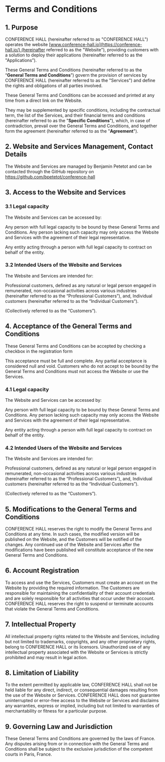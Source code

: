 # Terms and Conditions

## 1. Purpose

CONFERENCE HALL (hereinafter referred to as "CONFERENCE HALL") operates the website [www.conference-hall.io](https://conference-hall.io/) (hereinafter referred to as the "Website"), providing customers with a solution to deploy their applications (hereinafter referred to as the "Applications”).

These General Terms and Conditions (hereinafter referred to as the “**General Terms and Conditions**”) govern the provision of services by CONFERENCE HALL (hereinafter referred to as the "Services") and define the rights and obligations of all parties involved.

These General Terms and Conditions can be accessed and printed at any time from a direct link on the Website.

They may be supplemented by specific conditions, including the contractual term, the list of the Services, and their financial terms and conditions (hereinafter referred to as the "**Specific Conditions**"), which, in case of contradiction, prevail over the General Terms and Conditions, and together form the agreement (hereinafter referred to as the "**Agreement**").

## 2. Website and Services Management, Contact Details

The Website and Services are managed by Benjamin Petetot and can be contacted through the GitHub repository on https://github.com/bpetetot/conference-hall

## 3. Access to the Website and Services

### 3.1 Legal capacity

The Website and Services can be accessed by:

Any person with full legal capacity to be bound by these General Terms and Conditions. Any person lacking such capacity may only access the Website and Services with the agreement of their legal representative.

Any entity acting through a person with full legal capacity to contract on behalf of the entity.

### 3.2 Intended Users of the Website and Services

The Website and Services are intended for:

Professional customers, defined as any natural or legal person engaged in remunerated, non-occasional activities across various industries (hereinafter referred to as the “Professional Customers”), and, Individual customers (hereinafter referred to as the “Individual Customers”).

(Collectively referred to as the “Customers”).

## 4. Acceptance of the General Terms and Conditions

These General Terms and Conditions can be accepted by checking a checkbox in the registration form

This acceptance must be full and complete. Any partial acceptance is considered null and void. Customers who do not accept to be bound by the General Terms and Conditions must not access the Website or use the Services.

### 4.1 Legal capacity

The Website and Services can be accessed by:

Any person with full legal capacity to be bound by these General Terms and Conditions. Any person lacking such capacity may only access the Website and Services with the agreement of their legal representative.

Any entity acting through a person with full legal capacity to contract on behalf of the entity.

### 4.2 Intended Users of the Website and Services

The Website and Services are intended for:

Professional customers, defined as any natural or legal person engaged in remunerated, non-occasional activities across various industries (hereinafter referred to as the “Professional Customers”), and, Individual customers (hereinafter referred to as the “Individual Customers”).

(Collectively referred to as the “Customers”).

## 5. Modifications to the General Terms and Conditions

CONFERENCE HALL reserves the right to modify the General Terms and Conditions at any time. In such cases, the modified version will be published on the Website, and the Customers will be notified of the changes. Any continued use of the Website and Services after the modifications have been published will constitute acceptance of the new General Terms and Conditions.

## 6. Account Registration

To access and use the Services, Customers must create an account on the Website by providing the required information. The Customers are responsible for maintaining the confidentiality of their account credentials and are solely responsible for all activities that occur under their account. CONFERENCE HALL reserves the right to suspend or terminate accounts that violate the General Terms and Conditions.

## 7. Intellectual Property

All intellectual property rights related to the Website and Services, including but not limited to trademarks, copyrights, and any other proprietary rights, belong to CONFERENCE HALL or its licensors. Unauthorized use of any intellectual property associated with the Website or Services is strictly prohibited and may result in legal action.

## 8. Limitation of Liability

To the extent permitted by applicable law, CONFERENCE HALL shall not be held liable for any direct, indirect, or consequential damages resulting from the use of the Website or Services. CONFERENCE HALL does not guarantee uninterrupted or error-free access to the Website or Services and disclaims any warranties, express or implied, including but not limited to warranties of merchantability or fitness for a particular purpose.

## 9. Governing Law and Jurisdiction

These General Terms and Conditions are governed by the laws of France. Any disputes arising from or in connection with the General Terms and Conditions shall be subject to the exclusive jurisdiction of the competent courts in Paris, France.
